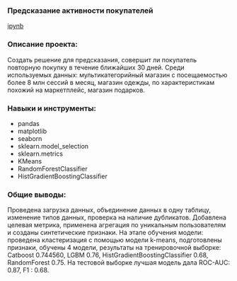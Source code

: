 
### Предсказание активности покупателей
[ipynb](https://github.com/DariaLavrenuik/Portfolio/blob/main/%D0%9F%D1%80%D0%B5%D0%B4%D1%81%D0%BA%D0%B0%D0%B7%D0%B0%D0%BD%D0%B8%D0%B5%20%D0%B0%D0%BA%D1%82%D0%B8%D0%B2%D0%BD%D0%BE%D1%81%D1%82%D0%B8%20%D0%BF%D0%BE%D0%BA%D1%83%D0%BF%D0%B0%D1%82%D0%B5%D0%BB%D0%B5%D0%B9/Marketplace.ipynb)

### Описание проекта:
Создать решение для предсказания, совершит ли покупатель повторную покупку в течение ближайших 30 дней. Среди используемых данных: мультикатегорийный магазин с посещаемостью более 8 млн сессий в месяц, магазин одежды, по характеристикам похожий на маркетплейс, магазин подарков.

### Навыки и инструменты:
- pandas
- matplotlib
- seaborn
- sklearn.model_selection
- sklearn.metrics
- KMeans
- RandomForestClassifier
- HistGradientBoostingClassifier

### Общие выводы:
Проведена загрузка данных, объединение данных в одну таблицу, изменение типов данных, проверка на наличие дубликатов. Добавлена целевая метрика, применена агрегация по уникальным пользователям и созданы синтетические признаки. 
На этапе обучения модели: проведена кластеризация с помощью модели k-means, подготовлены признаки, обучены 4 модели, результаты на тренировочной выборке: Catboost 0.744560, LGBM 0.76, HistGradientBoostingClassifier 0.68, RandomForest 0.75. На тестовой выборке лучшая модель дала ROC-AUC: 0.87, F1 : 0.68.
